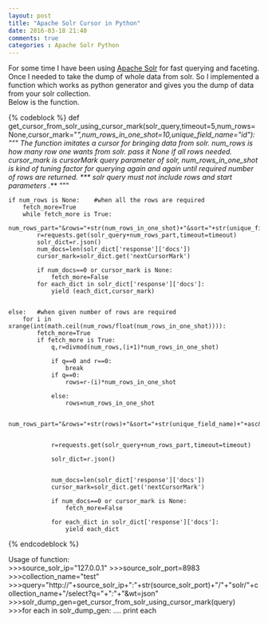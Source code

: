 ```yaml
---
layout: post
title: "Apache Solr Cursor in Python"
date: 2016-03-18 21:40
comments: true
categories : Apache Solr Python 
---
```

For some time I have been using <a href="http://lucene.apache.org/solr/">Apache Solr</a> for fast querying and faceting.  
Once I needed to take the dump of whole data from solr. So I implemented a function which works as python generator and gives you the dump of data from your solr collection.  
Below is the function.  

{% codeblock %}
def get_cursor_from_solr_using_cursor_mark(solr_query,timeout=5,num_rows=None,cursor_mark="*",num_rows_in_one_shot=10,unique_field_name="id"):
    """
    The function imitates a cursor for bringing data from solr.
    num_rows is how many row one wants from solr. pass it None if all rows needed.
    cursor_mark is cursorMark query parameter of solr,
    num_rows_in_one_shot is kind of tuning factor for querying again and again until required number of rows are returned.
    *** solr query must not include rows and start parameters .***
    """
    
    
    
    if num_rows is None:    #when all the rows are required
        fetch_more=True
        while fetch_more is True:
            num_rows_part="&rows="+str(num_rows_in_one_shot)+"&sort="+str(unique_field_name)+"+asc&cursorMark="+str(cursor_mark)+"&timeAllowed=-1"
            r=requests.get(solr_query+num_rows_part,timeout=timeout)
            solr_dict=r.json()
            num_docs=len(solr_dict['response']['docs'])
            cursor_mark=solr_dict.get('nextCursorMark')
            
            if num_docs==0 or cursor_mark is None:
                fetch_more=False
            for each_dict in solr_dict['response']['docs']:
                yield (each_dict,cursor_mark)
            
            
    else:   #when given number of rows are required
        for i in xrange(int(math.ceil(num_rows/float(num_rows_in_one_shot)))):
            fetch_more=True
            if fetch_more is True:
                q,r=divmod(num_rows,(i+1)*num_rows_in_one_shot)
                
                if q==0 and r==0:
                    break
                if q==0:
                    rows=r-(i)*num_rows_in_one_shot
                    
                else:
                    rows=num_rows_in_one_shot
                
                num_rows_part="&rows="+str(rows)+"&sort="+str(unique_field_name)+"+asc&cursorMark="+str(cursor_mark)+"&timeAllowed=-1"
                
                
                r=requests.get(solr_query+num_rows_part,timeout=timeout)
                
                solr_dict=r.json()
                
                
                num_docs=len(solr_dict['response']['docs'])
                cursor_mark=solr_dict.get('nextCursorMark')
            
                if num_docs==0 or cursor_mark is None:
                    fetch_more=False
                
                for each_dict in solr_dict['response']['docs']:
                    yield each_dict
{% endcodeblock %}


Usage of function:  
    >>>source_solr_ip="127.0.0.1"
    >>>source_solr_port=8983
    >>>collection_name="test"
    >>>query="http://"+source_solr_ip+":"+str(source_solr_port)+"/"+"solr/"+collection_name+"/select?q="+"*:*"+"&wt=json"
    >>>solr_dump_gen=get_cursor_from_solr_using_cursor_mark(query)
    >>>for each in solr_dump_gen:
    ....    print each
